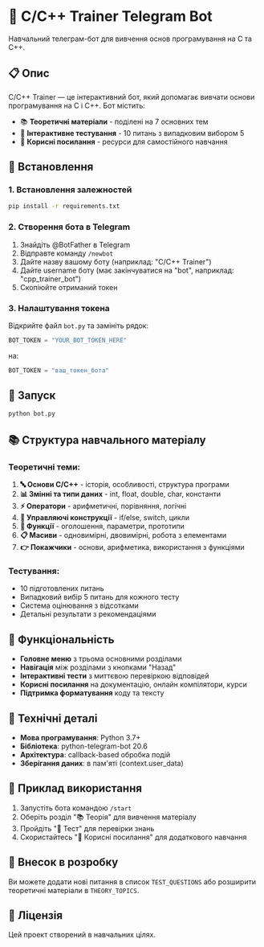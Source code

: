 # 🤖 C/C++ Trainer Telegram Bot

Навчальний телеграм-бот для вивчення основ програмування на C та C++.

## 📋 Опис

C/C++ Trainer — це інтерактивний бот, який допомагає вивчати основи програмування на C і C++. Бот містить:

- 📚 **Теоретичні матеріали** - поділені на 7 основних тем
- 📝 **Інтерактивне тестування** - 10 питань з випадковим вибором 5
- 🔗 **Корисні посилання** - ресурси для самостійного навчання

## 🔧 Встановлення

### 1. Встановлення залежностей

```bash
pip install -r requirements.txt
```

### 2. Створення бота в Telegram

1. Знайдіть @BotFather в Telegram
2. Відправте команду `/newbot`
3. Дайте назву вашому боту (наприклад: "C/C++ Trainer")
4. Дайте username боту (має закінчуватися на "bot", наприклад: "cpp_trainer_bot")
5. Скопіюйте отриманий токен

### 3. Налаштування токена

Відкрийте файл `bot.py` та замініть рядок:
```python
BOT_TOKEN = "YOUR_BOT_TOKEN_HERE"
```
на:
```python
BOT_TOKEN = "ваш_токен_бота"
```

## 🚀 Запуск

```bash
python bot.py
```

## 📚 Структура навчального матеріалу

### Теоретичні теми:
1. **🔤 Основи C/C++** - історія, особливості, структура програми
2. **📊 Змінні та типи даних** - int, float, double, char, константи
3. **⚡ Оператори** - арифметичні, порівняння, логічні
4. **🔄 Управляючі конструкції** - if/else, switch, цикли
5. **🔧 Функції** - оголошення, параметри, прототипи
6. **📋 Масиви** - одновимірні, двовимірні, робота з елементами
7. **👉 Покажчики** - основи, арифметика, використання з функціями

### Тестування:
- 10 підготовлених питань
- Випадковий вибір 5 питань для кожного тесту
- Система оцінювання з відсотками
- Детальні результати з рекомендаціями

## 🎯 Функціональність

- **Головне меню** з трьома основними розділами
- **Навігація** між розділами з кнопками "Назад"
- **Інтерактивні тести** з миттєвою перевіркою відповідей
- **Корисні посилання** на документацію, онлайн компілятори, курси
- **Підтримка форматування** коду та тексту

## 🔧 Технічні деталі

- **Мова програмування**: Python 3.7+
- **Бібліотека**: python-telegram-bot 20.6
- **Архітектура**: callback-based обробка подій
- **Зберігання даних**: в пам'яті (context.user_data)

## 📝 Приклад використання

1. Запустіть бота командою `/start`
2. Оберіть розділ "📚 Теорія" для вивчення матеріалу
3. Пройдіть "📝 Тест" для перевірки знань
4. Скористайтесь "🔗 Корисні посилання" для додаткового навчання

## 🤝 Внесок в розробку

Ви можете додати нові питання в список `TEST_QUESTIONS` або розширити теоретичні матеріали в `THEORY_TOPICS`.

## 📄 Ліцензія

Цей проект створений в навчальних цілях.